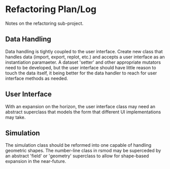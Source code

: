 # Refactoring Plan/Log

Notes on the refactoring sub-project.

## Data Handling

Data handling is tightly coupled to the user interface. Create new class that handles data (import, export, replot, etc.) and accepts a user interface as an instantiation paramaeter. A dataset 'setter' and other appropriate mutators need to be developed, but the user interface should have little reason to touch the data itself, it being better for the data handler to reach for user interface methods as needed.

## User Interface

With an expansion on the horizon, the user interface class may need an abstract superclass that models the form that different UI implementations may take.

## Simulation

The simulation class should be reformed into one capable of handling geometric shapes. The number-line class in rsmod may be superceded by an abstract 'field' or 'geometry' superclass to allow for shape-based expansion in the near-future.
